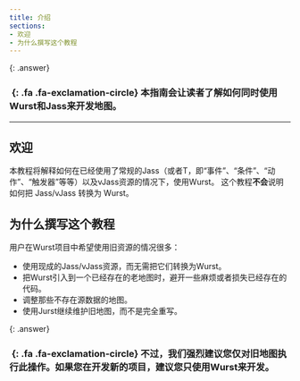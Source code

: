 ```yaml
---
title: 介绍
sections:
- 欢迎
- 为什么撰写这个教程
---
```


{: .answer}
### *&nbsp;*{: .fa .fa-exclamation-circle} 本指南会让读者了解如何同时使用Wurst和Jass来开发地图。
------

## 欢迎

本教程将解释如何在已经使用了常规的Jass（或者T，即“事件”、“条件”、“动作”、“触发器”等等）以及vJass资源的情况下，使用Wurst。
这个教程**不会**说明如何把 Jass/vJass 转换为 Wurst。

## 为什么撰写这个教程

用户在Wurst项目中希望使用旧资源的情况很多：
- 使用现成的Jass/vJass资源，而无需把它们转换为Wurst。
- 把Wurst引入到一个已经存在的老地图时，避开一些麻烦或者损失已经存在的代码。
- 调整那些不存在源数据的地图。
- 使用Jurst继续维护旧地图，而不是完全重写。

{: .answer}
### *&nbsp;*{: .fa .fa-exclamation-circle} 不过，我们强烈建议您仅对旧地图执行此操作。如果您在开发新的项目，建议您只使用Wurst来开发。